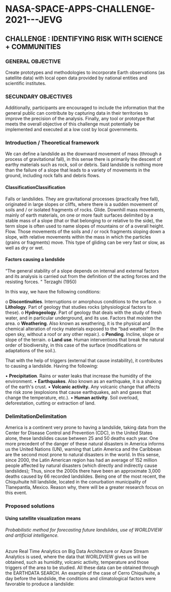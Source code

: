 # NASA-SPACE-APPS-CHALLENGE-2021---JEVG

##  					**CHALLENGE** : IDENTIFYING RISK WITH SCIENCE + COMMUNITIES

### GENERAL OBJECTIVE
Create prototypes and methodologies to incorporate Earth observations (as satellite data) with local open data provided by national entities and scientific institutes. 
### SECUNDARY OBJECTIVES
Additionally, participants are encouraged to include the information that the general public can contribute by capturing data in their territories to improve the precision of the analysis. 
Finally, any tool or prototype that meets the overall objective of this challenge must potentially be implemented and executed at a low cost by local governments.
### Introduction / Theoretical framework
We can define a landslide as the downward movement of mass (through a process of gravitational fall), in this sense there is primarily the descent of earthy materials such as rock, soil or debris. Said landslide is nothing more than the failure of a slope that leads to a variety of movements in the ground, including rock falls and debris flows.
#### ClassificationClassification
Falls or landslides. They are gravitational processes (practically free fall), originated in large slopes or cliffs, where there is a sudden movement of soils and / or isolated fragments of rocks.
Glide. Downhill mass movements, mainly of earth materials, on one or more fault surfaces delimited by a stable mass of a slope (that or that belonging to or relative to the side), the term slope is often used to name slopes of mountains or of a overall height.
Flow. Those movements of the soils and / or rock fragments sloping down a slope, with relative movements within the mass in which the particles (grains or fragments) move. This type of gliding can be very fast or slow, as well as dry or wet.
#### Factors causing a landslide
 “The general stability of a slope depends on internal and external factors and its analysis is carried out from the definition of the acting forces and the resisting forces. "
Terzaghi (1950)


 In this way, we have the following conditions:
 
o	**Discontinuities**. Interruptions or amorphous conditions to the surface.
o	**Lithology**. Part of geology that studies rocks (physiological factors to these).
o	**Hydrogeology**. Part of geology that deals with the study of fresh water, and in particular underground, and its use. Factors that moisten the area.
o	**Weathering**. Also known as weathering, it is the physical and chemical alteration of rocky materials exposed to the “bad weather” (In the open sky, without a roof or any other repair.).
o	**Pending**. Incline, slope or slope of the terrain.
o	**Land use**. Human interventions that break the natural order of biodiversity, in this case of the surface (modifications or adaptations of the soil.).

That with the help of triggers (external that cause instability), it contributes to causing a landslide. Having the following:

•	**Precipitation**. Rains or water leaks that increase the humidity of the environment.
•	**Earthquakes**. Also known as an earthquake, it is a shaking of the earth's crust.
•	**Volcanic activity.** Any volcanic change that affects the risk zone (explosions that cause earthquakes, ash and gases that change the temperature, etc.).
•	**Human activity**. Soil overload, deforestation, cutting or extraction of land.

### DelimitationDelimitation
America is a continent very prone to having a landslide, taking data from the Center for Disease Control and Prevention (CDC), in the United States alone, these landslides cause between 25 and 50 deaths each year. One more precedent of the danger of these natural disasters in America informs us the United Nations (UN), warning that Latin America and the Caribbean are the second most prone to natural disasters in the world.
In this sense, since 2000, the Latin American region has had an average of 152 million people affected by natural disasters (which directly and indirectly cause landslides); Thus, since the 2000s there have been an approximate 3,000 deaths caused by 66 recorded landslides. Being one of the most recent, the Chiquihuite hill landslide, located in the conurbation municipality of Tlanepantla, Mexico. Reason why, there will be a greater research focus on this event.

### Proposed solutions

#### Using satellite visualization means
###### Probabilistic method for forecasting future landslides, use of WORLDVIEW and artificial intelligence.
Azure Real Time Analytics on Big Data Architecture or Azure Stream Analytics is used, where the data that WORLDVIEW gives us will be obtained, such as humidity, volcanic activity, temperature and those triggers of the area to be studied. All these data can be obtained through the EARTHDATA SEARCH.
An example of the case of Cerro Chiquihuite, a day before the landslide, the conditions and climatological factors were favorable to produce a landslide:
